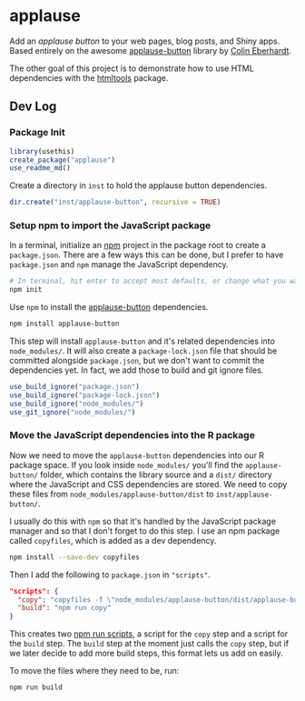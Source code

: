 
# applause

<!-- badges: start -->
<!-- badges: end -->

[applause-button]: https://applause-button.com/
[ColinEberhardt]: https://github.com/ColinEberhardt/
[htmltools]: https://github.com/ColinEberhardt/
[npm]: https://www.npmjs.com/

Add an _applause button_ to your web pages, blog posts, and Shiny apps. Based entirely on the awesome [applause-button] library by [Colin Eberhardt][ColinEberhardt].

The other goal of this project is to demonstrate how to use HTML dependencies with the [htmltools] package.


## Dev Log

### Package Init

```r
library(usethis)
create_package("applause")
use_readme_md()
```

Create a directory in `inst` to hold the applause button dependencies.

```r
dir.create("inst/applause-button", recursive = TRUE)
```

### Setup npm to import the JavaScript package

In a terminal, initialize an [npm] project in the package root to create a `package.json`. There are a few ways this can be done, but I prefer to have `package.json` and `npm` manage the JavaScript dependency.

```sh
# In terminal, hit enter to accept most defaults, or change what you want
npm init
```

Use `npm` to install the [applause-button] dependencies.

```sh
npm install applause-button
```

This step will install `applause-button` and it's related dependencies into `node_modules/`. It will also create a `package-lock.json` file that should be committed alongside `package.json`, but we don't want to commit the dependencies yet. In fact, we add those to build and git ignore files.

```r
use_build_ignore("package.json")
use_build_ignore("package-lock.json")
use_build_ignore("node_modules/")
use_git_ignore("node_modules/")
```

### Move the JavaScript dependencies into the R package

Now we need to move the `applause-button` dependencies into our R package space. If you look inside `node_modules/` you'll find the `applause-button/` folder, which contains the library source and a `dist/` directory where the JavaScript and CSS dependencies are stored.
We need to copy these files from `node_modules/applause-button/dist` to `inst/applause-button/`.

I usually do this with `npm` so that it's handled by the JavaScript package manager and so that I don't forget to do this step. I use an npm package called `copyfiles`, which is added as a dev dependency.

```sh
npm install --save-dev copyfiles
```

Then I add the following to `package.json` in `"scripts"`.

```json
"scripts": {
  "copy": "copyfiles -f \"node_modules/applause-button/dist/applause-button.*\" inst/applause-button",
  "build": "npm run copy"
}
```

This creates two [npm run scripts](https://docs.npmjs.com/cli/run-script), a script for the `copy` step and a script for the `build` step. The `build` step at the moment just calls the `copy` step, but if we later decide to add more build steps, this format lets us add on easily.

To move the files where they need to be, run:

```sh
npm run build
```
